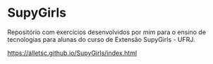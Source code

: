 # SupyGirls

Repositório com exercícios desenvolvidos por mim para o ensino de tecnologias para alunas do curso de Extensão SupyGirls - UFRJ. 

https://alletsc.github.io/SupyGirls/index.html



